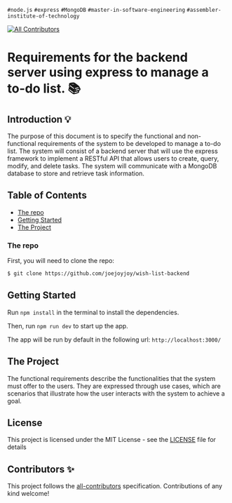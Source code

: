`#node.js` `#express` `#MongoDB` `#master-in-software-engineering` `#assembler-institute-of-technology`

<!-- ALL-CONTRIBUTORS-BADGE:START - Do not remove or modify this section -->

[![All Contributors](https://img.shields.io/badge/all_contributors-1-orange.svg?style=flat-square)](#contributors-)

<!-- ALL-CONTRIBUTORS-BADGE:END -->

# Requirements for the backend server using express to manage a to-do list. 📚

## Introduction 💡

The purpose of this document is to specify the functional and non-functional requirements of the system to be developed to manage a to-do list. The system will consist of a backend server that will use the express framework to implement a RESTful API that allows users to create, query, modify, and delete tasks. The system will communicate with a MongoDB database to store and retrieve task information.

## Table of Contents <!-- omit in toc -->

- [The repo](#the-repo)
- [Getting Started](#getting-started)
- [The Project](#the-project)

### The repo

First, you will need to clone the repo:

```bash
$ git clone https://github.com/joejoyjoy/wish-list-backend
```

## Getting Started

Run `npm install` in the terminal to install the dependencies.

Then, run `npm run dev` to start up the app.

The app will be run by default in the following url: `http://localhost:3000/`



## The Project

The functional requirements describe the functionalities that the system must offer to the users. They are expressed through use cases, which are scenarios that illustrate how the user interacts with the system to achieve a goal.

## License <!-- omit in toc -->

This project is licensed under the MIT License - see the [LICENSE](LICENSE) file
for details

## Contributors ✨ <!-- omit in toc -->

This project follows the
[all-contributors](https://github.com/all-contributors/all-contributors)
specification. Contributions of any kind welcome!

